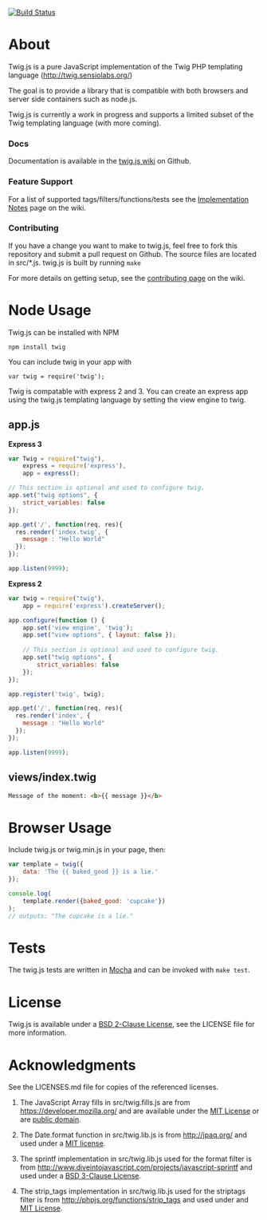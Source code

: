 [![Build Status](https://secure.travis-ci.org/justjohn/twig.js.png)](http://travis-ci.org/#!/justjohn/twig.js)

# About

Twig.js is a pure JavaScript implementation of the Twig PHP templating language
(<http://twig.sensiolabs.org/>)

The goal is to provide a library that is compatible with both browsers and server side containers such as node.js.

Twig.js is currently a work in progress and supports a limited subset
of the Twig templating language (with more coming).

### Docs

Documentation is available in the [twig.js wiki](https://github.com/justjohn/twig.js/wiki) on Github.

### Feature Support

For a list of supported tags/filters/functions/tests see the [Implementation Notes](https://github.com/justjohn/twig.js/wiki/Implementation-Notes) page on the wiki.

### Contributing

If you have a change you want to make to twig.js, feel free to fork this repository and submit a pull request on Github. The source files are located in src/*.js. twig.js is built by running `make`

For more details on getting setup, see the [contributing page](https://github.com/justjohn/twig.js/wiki/Contributing) on the wiki.

# Node Usage

Twig.js can be installed with NPM

    npm install twig

You can include twig in your app with

    var twig = require('twig');

Twig is compatable with express 2 and 3. You can create an express app using 
the twig.js templating language by setting the view engine to twig.

## app.js

**Express 3**

```js
var Twig = require("twig"),
    express = require('express'),
    app = express();

// This section is optional and used to configure twig.
app.set("twig options", { 
    strict_variables: false
});

app.get('/', function(req, res){
  res.render('index.twig', {
    message : "Hello World"
  });
});

app.listen(9999);
```

**Express 2**

```js
var twig = require("twig"),
    app = require('express').createServer();

app.configure(function () {
    app.set('view engine', 'twig');
    app.set("view options", { layout: false });
    
    // This section is optional and used to configure twig.
    app.set("twig options", { 
        strict_variables: false
    });
});

app.register('twig', twig);

app.get('/', function(req, res){
  res.render('index', {
    message : "Hello World"
  });
});

app.listen(9999);
```

## views/index.twig

```html
Message of the moment: <b>{{ message }}</b>
```

# Browser Usage

Include twig.js or twig.min.js in your page, then:

```js
var template = twig({
    data: 'The {{ baked_good }} is a lie.'
});

console.log(
    template.render({baked_good: 'cupcake'})
);
// outputs: "The cupcake is a lie."
```

# Tests

The twig.js tests are written in [Mocha][mocha] and can be invoked with `make test`. 

# License

Twig.js is available under a [BSD 2-Clause License][bsd-2], see the LICENSE file for more information.

# Acknowledgments

See the LICENSES.md file for copies of the referenced licenses.

1. The JavaScript Array fills in src/twig.fills.js are from <https://developer.mozilla.org/> and are available under the [MIT License][mit] or are [public domain][mdn-license].

2. The Date.format function in src/twig.lib.js is from <http://jpaq.org/> and used under a [MIT license][mit-jpaq].

3. The sprintf implementation in src/twig.lib.js used for the format filter is from <http://www.diveintojavascript.com/projects/javascript-sprintf> and used under a [BSD 3-Clause License][bsd-3].

4. The strip_tags implementation in src/twig.lib.js used for the striptags filter is from <http://phpjs.org/functions/strip_tags> and used under and [MIT License][mit-phpjs].

[mit-jpaq]:     http://jpaq.org/license/
[mit-phpjs]:    http://phpjs.org/pages/license/#MIT
[mit]:          http://www.opensource.org/licenses/mit-license.php
[mdn-license]:  https://developer.mozilla.org/Project:Copyrights

[bsd-2]:        http://www.opensource.org/licenses/BSD-2-Clause
[bsd-3]:        http://www.opensource.org/licenses/BSD-3-Clause
[cc-by-sa-2.5]: http://creativecommons.org/licenses/by-sa/2.5/ "Creative Commons Attribution-ShareAlike 2.5 License"

[mocha]:        http://visionmedia.github.com/mocha/
[qunit]:        http://docs.jquery.com/QUnit
